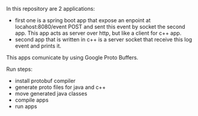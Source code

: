 In this repository are 2 applications:
 - first one is a spring boot app that expose an enpoint at locahost:8080/event POST and sent this event by socket the second app. This app acts as server over http, but like a client for c++ app. 
 - second app that is written in c++ is a server socket that receive this log event and prints it.

This apps comunicate by using Google Proto Buffers.

Run steps:
- install protobuf compiler
- generate proto files for java and c++
- move generated java classes 
- compile apps
- run apps
